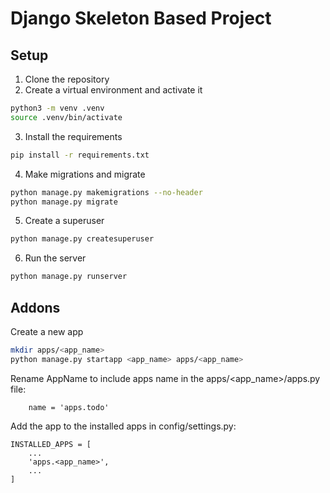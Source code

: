 # Django Skeleton Based Project

## Setup
1. Clone the repository
2. Create a virtual environment and activate it
```bash
python3 -m venv .venv
source .venv/bin/activate
```
3. Install the requirements
```bash
pip install -r requirements.txt
```
4. Make migrations and migrate
```bash
python manage.py makemigrations --no-header
python manage.py migrate
```
5. Create a superuser
```bash
python manage.py createsuperuser
```
6. Run the server
```bash
python manage.py runserver
```

## Addons
Create a new app

```bash
mkdir apps/<app_name>
python manage.py startapp <app_name> apps/<app_name>
```

Rename AppName to include apps name in the apps/<app_name>/apps.py file:
```
    name = 'apps.todo'

```

Add the app to the installed apps in config/settings.py:
```
INSTALLED_APPS = [
    ...
    'apps.<app_name>',
    ...
]
```
